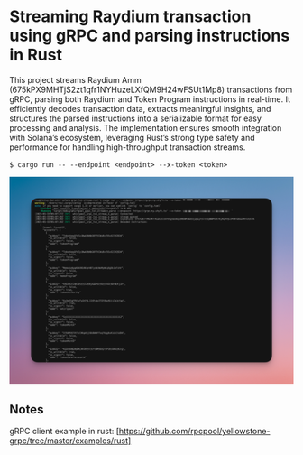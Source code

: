 # Streaming Raydium transaction using gRPC and parsing instructions in Rust

This project streams Raydium Amm (675kPX9MHTjS2zt1qfr1NYHuzeLXfQM9H24wFSUt1Mp8) transactions from gRPC, parsing both Raydium and Token Program instructions in real-time. It efficiently decodes transaction data, extracts meaningful insights, and structures the parsed instructions into a serializable format for easy processing and analysis. The implementation ensures smooth integration with Solana’s ecosystem, leveraging Rust’s strong type safety and performance for handling high-throughput transaction streams.

```
$ cargo run -- --endpoint <endpoint> --x-token <token>
```

![screenshot](assets/usage-screenshot.png?raw=true "Screenshot")

## Notes

gRPC client example in rust: [https://github.com/rpcpool/yellowstone-grpc/tree/master/examples/rust]